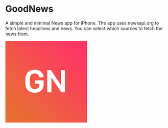  <h1>GoodNews</h1>
A simple and minimal News app for iPhone. The app uses newsapi.org to fetch latest headlines and news. You can select which sources to fetch the news from.

 ![GN Logo](https://github.com/Onaeem26/GoodNews/blob/master/GNLogoSmall.png)
